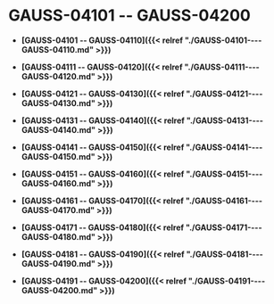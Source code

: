 # GAUSS-04101 -- GAUSS-04200

-   **[GAUSS-04101 -- GAUSS-04110]({{< relref "./GAUSS-04101----GAUSS-04110.md" >}})**

-   **[GAUSS-04111 -- GAUSS-04120]({{< relref "./GAUSS-04111----GAUSS-04120.md" >}})**

-   **[GAUSS-04121 -- GAUSS-04130]({{< relref "./GAUSS-04121----GAUSS-04130.md" >}})**

-   **[GAUSS-04131 -- GAUSS-04140]({{< relref "./GAUSS-04131----GAUSS-04140.md" >}})**

-   **[GAUSS-04141 -- GAUSS-04150]({{< relref "./GAUSS-04141----GAUSS-04150.md" >}})**

-   **[GAUSS-04151 -- GAUSS-04160]({{< relref "./GAUSS-04151----GAUSS-04160.md" >}})**

-   **[GAUSS-04161 -- GAUSS-04170]({{< relref "./GAUSS-04161----GAUSS-04170.md" >}})**

-   **[GAUSS-04171 -- GAUSS-04180]({{< relref "./GAUSS-04171----GAUSS-04180.md" >}})**

-   **[GAUSS-04181 -- GAUSS-04190]({{< relref "./GAUSS-04181----GAUSS-04190.md" >}})**

-   **[GAUSS-04191 -- GAUSS-04200]({{< relref "./GAUSS-04191----GAUSS-04200.md" >}})**
